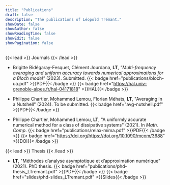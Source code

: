 ```yaml
---
title: "Publications"
draft: false
description: "The publications of Léopold Trémant."
showDate: false
showAuthor: false
showReadingTime: false
showEdit: false
showPagination: false
---
```


{{< lead >}}
Journals
{{< /lead >}}

- Brigitte Bidégaray-Fesquet, Clément Jourdana, **LT**, *"Multi-frequency averaging and uniform accuracy towards numerical approximations for a Bloch model"* (2023). Submitted.
  {{< badge href="publications/bloch-ua.pdf" >}}PDF{{< /badge >}}
  {{< badge href="https://hal.univ-grenoble-alpes.fr/hal-04171818" >}}HAL{{< /badge >}}

- Philippe Chartier, Mohammed Lemou, Florian Méhats, **LT**, "Averaging in a Nutshell" (2024). To be submitted.
  {{< badge href="avg-nutshell.pdf" >}}PDF{{< /badge >}}

- Philippe Chartier, Mohammed Lemou, **LT**, "A uniformly accurate numerical method for a class of dissipative systems" (2021). In *Math. Comp*.
  {{< badge href="publications/relax-mima.pdf" >}}PDF{{< /badge >}}
  {{< badge href="https://doi.org/https://doi.org/10.1090/mcom/3688" >}}DOI{{< /badge >}}

<!--  -->

{{< lead >}}
Thesis
{{< /lead >}}

- **LT**, "Méthodes d’analyse asymptotique et d’approximation numérique" (2021). PhD thesis.
  {{< badge href="publications/phd-thesis_LTremant.pdf" >}}PDF{{< /badge >}}
  {{< badge href="slides/phd-slides_LTremant.pdf" >}}Slides{{< /badge >}}
